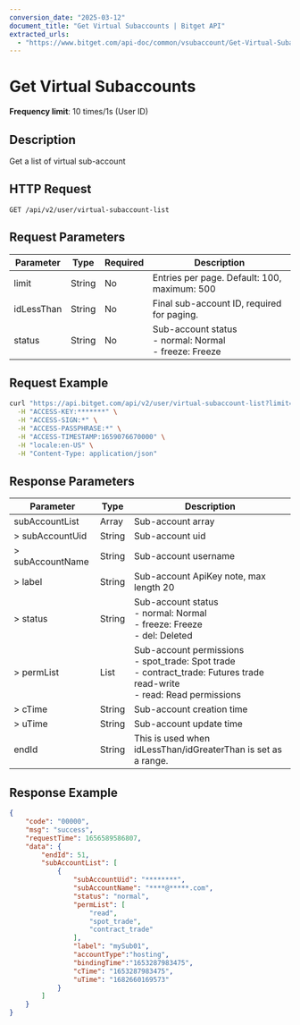 ```yaml
---
conversion_date: "2025-03-12"
document_title: "Get Virtual Subaccounts | Bitget API"
extracted_urls:
  - "https://www.bitget.com/api-doc/common/vsubaccount/Get-Virtual-Subaccount-List"
---
```


# Get Virtual Subaccounts

**Frequency limit**: 10 times/1s (User ID)

## Description
Get a list of virtual sub-account

## HTTP Request
```
GET /api/v2/user/virtual-subaccount-list
```

## Request Parameters
| Parameter     | Type   | Required | Description                           |
|---------------|--------|----------|---------------------------------------|
| limit         | String | No       | Entries per page. Default: 100, maximum: 500 |
| idLessThan    | String | No       | Final sub-account ID, required for paging. |
| status        | String | No       | Sub-account status <br> - normal: Normal <br> - freeze: Freeze |

## Request Example
```bash
curl "https://api.bitget.com/api/v2/user/virtual-subaccount-list?limit=20" \
  -H "ACCESS-KEY:*******" \
  -H "ACCESS-SIGN:*" \
  -H "ACCESS-PASSPHRASE:*" \
  -H "ACCESS-TIMESTAMP:1659076670000" \
  -H "locale:en-US" \
  -H "Content-Type: application/json"
```

## Response Parameters
| Parameter        | Type   | Description                           |
|------------------|--------|---------------------------------------|
| subAccountList   | Array  | Sub-account array                    |
| > subAccountUid  | String | Sub-account uid                      |
| > subAccountName | String | Sub-account username                 |
| > label          | String | Sub-account ApiKey note, max length 20 |
| > status         | String | Sub-account status <br> - normal: Normal <br> - freeze: Freeze <br> - del: Deleted |
| > permList       | List   | Sub-account permissions <br> - spot_trade: Spot trade <br> - contract_trade: Futures trade read-write <br> - read: Read permissions |
| > cTime          | String | Sub-account creation time            |
| > uTime          | String | Sub-account update time              |
| endId            | String | This is used when idLessThan/idGreaterThan is set as a range. |

## Response Example
```json
{
    "code": "00000",
    "msg": "success",
    "requestTime": 1656589586807,
    "data": {
        "endId": 51,
        "subAccountList": [
            {
                "subAccountUid": "********",
                "subAccountName": "****@*****.com",
                "status": "normal",
                "permList": [
                    "read",
                    "spot_trade",
                    "contract_trade"
                ],
                "label": "mySub01",
                "accountType":"hosting",
                "bindingTime":"1653287983475",
                "cTime": "1653287983475",
                "uTime": "1682660169573"
            }
        ]
    }
}
```

